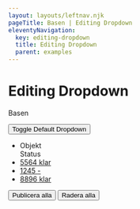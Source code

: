 ```yaml
---
layout: layouts/leftnav.njk
pageTitle: Basen | Editing Dropdown
eleventyNavigation:
  key: editing-dropdown
  title: Editing Dropdown
  parent: examples
---
```


# Editing Dropdown
<p class="lead">Basen</p>

<button class="button" type="button" data-toggle="example-dropdown">Toggle Default Dropdown</button>
<div class="dropdown-pane" id="example-dropdown" data-dropdown data-auto-focus="true">
  <ul class="edit-layers">
    <li>
      <span class="edit-row">
        <div class="icon"></div>
        <div class="block">Objekt</div>
        <div class="status">Status</div>
      </span>
    </li>
    <li>
      <a href="#" class="edit-row">
        <span class="icon"><i class="fas fa-check-circle"></i></span>
        <span class="block">5564</span>
        <span class="status">klar</span>
      </a>
    </li>
    <li>
      <a href="#" class="edit-row">
        <span class="icon"><i class="fas fa-exclamation-triangle"></i></span>
        <span class="block">1245</span>
        <span class="status">-</span>
      </a>
    </li>
    <li>
      <a href="#" class="edit-row">
        <span class="icon"><i class="fas fa-check-circle"></i></span>
        <span class="block">8896</span>
        <span class="status">klar</span>
      </a>
    </li>
  </ul>
  <div class="control-panel">
    <button class="button primary small">Publicera alla</button>
    <button class="button clear small">Radera alla</button>
  </div>
</div>